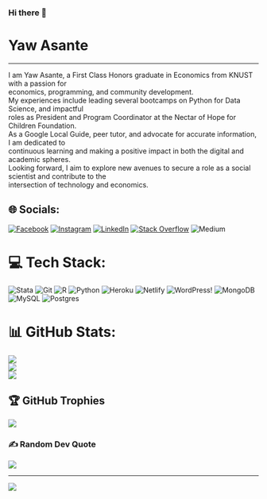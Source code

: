 ### Hi there 👋

<!--
**yasante/yasante** is a ✨ _special_ ✨ repository because its `README.md` (this file) appears on your GitHub profile.

Here are some ideas to get you started:

- 🔭 I’m currently working on ...
- 🌱 I’m currently learning ...
- 👯 I’m looking to collaborate on ...
- 🤔 I’m looking for help with ...
- 💬 Ask me about ...
- 📫 How to reach me: ...
- 😄 Pronouns: ...
- ⚡ Fun fact: ...
-->
# Yaw Asante
---
I am Yaw Asante, a First Class Honors graduate in Economics from KNUST with a passion for  <br>economics, programming, and community development. <br>
My experiences include leading several bootcamps on Python for Data Science, and impactful  <br> roles as President and Program Coordinator at the Nectar of Hope for Children Foundation. <br>As a Google Local Guide, peer tutor, and advocate for accurate information, I am dedicated to <br>continuous learning and making a positive impact in both the digital and academic spheres.  <br>Looking forward, I aim to explore new avenues to secure a role as a social scientist and contribute to the <br>intersection of technology and economics. <br>

## 🌐 Socials:
[![Facebook](https://img.shields.io/badge/Facebook-%231877F2.svg?logo=Facebook&logoColor=white)](https://facebook.com/yawasante6) 
[![Instagram](https://img.shields.io/badge/Instagram-%23E4405F.svg?logo=Instagram&logoColor=white)](https://instagram.com/_yawasante) 
[![LinkedIn](https://img.shields.io/badge/LinkedIn-%230077B5.svg?logo=linkedin&logoColor=white)](https://linkedin.com/in/yasante7) 
[![Stack Overflow](https://img.shields.io/badge/-Stackoverflow-FE7A16?logo=stack-overflow&logoColor=white)](https://stackoverflow.com/users/22892857/yasante7) 
![Medium](https://img.shields.io/badge/Medium-black?logo=medium&logoColor=black&labelColor=white&link=https%3A%2F%2Fmedium.com%2F%40yasante7)


# 💻 Tech Stack:
![Stata](https://img.shields.io/badge/stata-%23CC342D.svg?style=for-the-badge&logo=stata&logoColor=white) 
![Git](https://img.shields.io/badge/git-3670A0?style=for-the-badge&logo=git&logoColor=ffdd54) 
![R](https://img.shields.io/badge/R-3670A0?style=for-the-badge&logo=R&logoColor=ffdd54) 
![Python](https://img.shields.io/badge/python-3670A0?style=for-the-badge&logo=python&logoColor=ffdd54) 
![Heroku](https://img.shields.io/badge/heroku-%23430098.svg?style=for-the-badge&logo=heroku&logoColor=white) 
![Netlify](https://img.shields.io/badge/netlify-%23000000.svg?style=for-the-badge&logo=netlify&logoColor=#00C7B7) 
![WordPress](https://img.shields.io/badge/WordPress-%23117AC9.svg?style=for-the-badge&logo=WordPress&logoColor=white)!
![MongoDB](https://img.shields.io/badge/MongoDB-%234ea94b.svg?style=for-the-badge&logo=mongodb&logoColor=white) 
![MySQL](https://img.shields.io/badge/mysql-%2300000f.svg?style=for-the-badge&logo=mysql&logoColor=white) 
![Postgres](https://img.shields.io/badge/postgres-%23316192.svg?style=for-the-badge&logo=postgresql&logoColor=white) 

# 📊 GitHub Stats:
![](https://github-readme-stats.vercel.app/api?username=yasante&theme=blueberry&hide_border=false&include_all_commits=true&count_private=true)<br/>
![](https://github-readme-streak-stats.herokuapp.com/?user=yasante&theme=blueberry&hide_border=false)<br/>
![](https://github-readme-stats.vercel.app/api/top-langs/?username=yasante&theme=blueberry&hide_border=false&include_all_commits=true&count_private=true&layout=compact)

## 🏆 GitHub Trophies
![](https://github-profile-trophy.vercel.app/?username=yasante&theme=gitdimmed&no-frame=false&no-bg=true&margin-w=4)

### ✍️ Random Dev Quote
![](https://quotes-github-readme.vercel.app/api?type=horizontal&theme=tokyonight)
<!--
### 🔝 Top Contributed Repo
  ![](https://github-contributor-stats.vercel.app/api?username=yasante&limit=5&theme=tokyonight&combine_all_yearly_contributions=true) -->


---
[![](https://visitcount.itsvg.in/api?id=roqkabel&icon=5&color=11)](https://visitcount.itsvg.in)

<!-- Proudly created with GPRM ( https://gprm.itsvg.in ) -->

